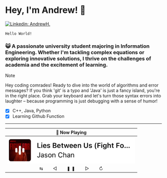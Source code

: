 # Hey, I'm Andrew! :wave:
[![Linkedin: AndrewH.](https://img.shields.io/badge/-Andrew-blue?style=flat-square&logo=Linkedin&logoColor=white&link=https://www.linkedin.com/in/andrewhohsh/)](https://www.linkedin.com/in/andrewhohsh/)
```
Hello World!
```
### :smiley_cat: A passionate university student majoring in Information Engineering. Whether I'm tackling complex equations or exploring innovative solutions, I thrive on the challenges of academia and the excitement of learning.

> [!NOTE]
> Hey coding comrades! Ready to dive into the world of algorithms and error messages? If you think 'git' is a typo and 'Java' is just a fancy island, you're in the right place. Grab your keyboard and let's turn those syntax errors into laughter – because programming is just debugging with a sense of humor!

- [x] C++, Java, Python
- [x] Learning Github Function

---

| 🎵 Now Playing                                                                      |
| :-----------------------------------------------------------------------------------:|
| <a href="https://youtu.be/8nGRNWO1Eh4?si=P-_nRWAHVQ0zQqM5"><img src="music.png"></a> |
| ⇆　　  ◁　　  ❚ ❚　  　▷　  　↻ |
